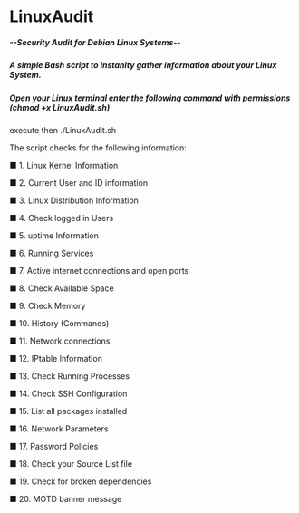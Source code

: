 # LinuxAudit
<h5>--Security Audit for Debian Linux Systems--</h5>
<h5>A simple Bash script to instanlty gather information about your Linux System.</h5>
<h5>Open your Linux terminal enter the following command with permissions (chmod +x LinuxAudit.sh)</h5>
execute then ./LinuxAudit.sh 

The script checks for the following information:

<p>&#9632; 1. Linux Kernel Information </p>
<p>&#9632; 2. Current User and ID information </p>
<p>&#9632; 3.  Linux Distribution Information </p>
<p>&#9632; 4. Check logged in Users </p>
<p>&#9632; 5. uptime Information </p>
<p>&#9632; 6. Running Services </p>
<p>&#9632; 7. Active internet connections and open ports </p>
<p>&#9632; 8. Check Available Space </p>
<p>&#9632; 9. Check Memory </p>
<p>&#9632; 10. History (Commands) </p>
<p>&#9632; 11. Network connections </p>
<p>&#9632; 12. IPtable Information </p>
<p>&#9632; 13. Check Running Processes </p>
<p>&#9632; 14. Check SSH Configuration </p>
<p>&#9632; 15. List all packages installed </p>
<p>&#9632; 16. Network Parameters </p>
<p>&#9632; 17. Password Policies </p>
<p>&#9632; 18. Check your Source List file </p>
<p>&#9632; 19. Check for broken dependencies </p>
<p>&#9632; 20. MOTD banner message </p>



